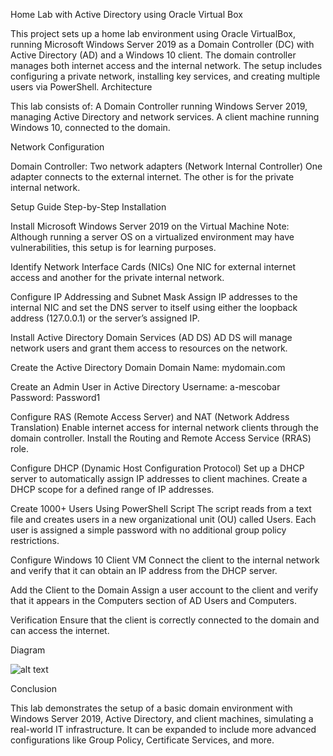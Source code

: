 Home Lab with Active Directory using Oracle Virtual Box

This project sets up a home lab environment using Oracle VirtualBox, running Microsoft Windows Server 2019 as a Domain Controller (DC) with Active Directory (AD) and a Windows 10 client. The domain controller manages both internet access and the internal network. The setup includes configuring a private network, installing key services, and creating multiple users via PowerShell.
Architecture

This lab consists of:
     A Domain Controller running Windows Server 2019, managing Active Directory and network services.
     A client machine running Windows 10, connected to the domain.

Network Configuration

  Domain Controller: Two network adapters (Network Internal Controller)
      One adapter connects to the external internet.
      The other is for the private internal network.

Setup Guide
Step-by-Step Installation

  Install Microsoft Windows Server 2019 on the Virtual Machine
      Note: Although running a server OS on a virtualized environment may have vulnerabilities, this setup is for learning purposes.

  Identify Network Interface Cards (NICs)
      One NIC for external internet access and another for the private internal network.

  Configure IP Addressing and Subnet Mask
      Assign IP addresses to the internal NIC and set the DNS server to itself using either the loopback address (127.0.0.1) or the server’s assigned IP.

  Install Active Directory Domain Services (AD DS)
      AD DS will manage network users and grant them access to resources on the network.

  Create the Active Directory Domain
      Domain Name: mydomain.com

  Create an Admin User in Active Directory
      Username: a-mescobar
      Password: Password1

  Configure RAS (Remote Access Server) and NAT (Network Address Translation)
      Enable internet access for internal network clients through the domain controller.
      Install the Routing and Remote Access Service (RRAS) role.

  Configure DHCP (Dynamic Host Configuration Protocol)
      Set up a DHCP server to automatically assign IP addresses to client machines.
      Create a DHCP scope for a defined range of IP addresses.

  Create 1000+ Users Using PowerShell Script
      The script reads from a text file and creates users in a new organizational unit (OU) called Users.
      Each user is assigned a simple password with no additional group policy restrictions.

  Configure Windows 10 Client VM
      Connect the client to the internal network and verify that it can obtain an IP address from the DHCP server.

  Add the Client to the Domain
      Assign a user account to the client and verify that it appears in the Computers section of AD Users and Computers.

  Verification
      Ensure that the client is correctly connected to the domain and can access the internet.

Diagram

![alt text](https://imgur.com/a/mH44GJL)

Conclusion

This lab demonstrates the setup of a basic domain environment with Windows Server 2019, Active Directory, and client machines, simulating a real-world IT infrastructure. It can be expanded to include more advanced configurations like Group Policy, Certificate Services, and more.
